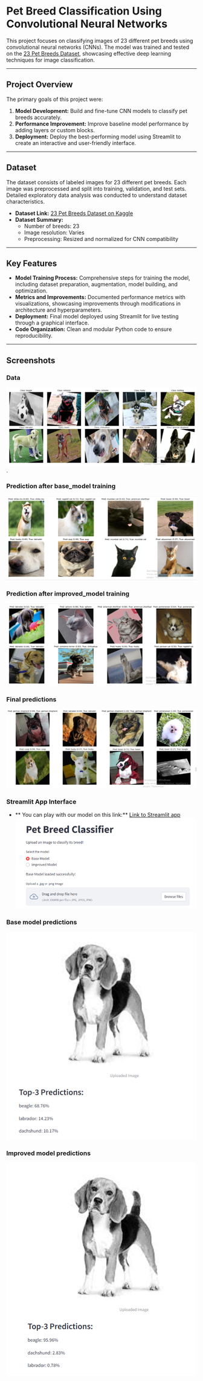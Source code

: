 # Pet Breed Classification Using Convolutional Neural Networks

This project focuses on classifying images of 23 different pet breeds using convolutional neural networks (CNNs). The model was trained and tested on the [23 Pet Breeds Dataset](https://www.kaggle.com/datasets/aseemdandgaval/23-pet-breeds-image-classification), showcasing effective deep learning techniques for image classification.

---

## Project Overview

The primary goals of this project were:
1. **Model Development:** Build and fine-tune CNN models to classify pet breeds accurately.
2. **Performance Improvement:** Improve baseline model performance by adding layers or custom blocks.
3. **Deployment:** Deploy the best-performing model using Streamlit to create an interactive and user-friendly interface.

---

## Dataset

The dataset consists of labeled images for 23 different pet breeds. Each image was preprocessed and split into training, validation, and test sets. Detailed exploratory data analysis was conducted to understand dataset characteristics.

- **Dataset Link:** [23 Pet Breeds Dataset on Kaggle](https://www.kaggle.com/datasets/aseemdandgaval/23-pet-breeds-image-classification)
- **Dataset Summary:**
  - Number of breeds: 23
  - Image resolution: Varies
  - Preprocessing: Resized and normalized for CNN compatibility

---

## Key Features

- **Model Training Process:** Comprehensive steps for training the model, including dataset preparation, augmentation, model building, and optimization.
- **Metrics and Improvements:** Documented performance metrics with visualizations, showcasing improvements through modifications in architecture and hyperparameters.
- **Deployment:** Final model deployed using Streamlit for live testing through a graphical interface.
- **Code Organization:** Clean and modular Python code to ensure reproducibility.

---

## Screenshots

### Data
![Augmented data screenshot](screenshots/augmented_data.png).

### Prediction after base_model training
![Predictions on **base_model**](screenshots/base_model_predicted.png)

### Prediction after improved_model training
![Predictions on **improved_model**](screenshots/improved_model_predicted.png)

### Final predictions
![Predictions **improved_model** on **test_loader**](screenshots/Final_test_prediction.png)

### Streamlit App Interface
- ** You can play with our model on this link:** [Link to Streamlit app](https://petbreeds-bda2206.streamlit.app/)
![Streamlit App Interface](screenshots/app_interface.png)

### Base model predictions
![Base model](screenshots/app_base_model_predictions.png)

### Improved model predictions
![Improved model](screenshots/app_improved_model_predictions.png)
